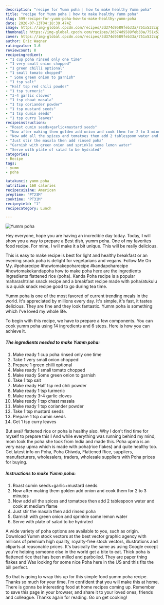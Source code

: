 ```yaml
---
description: "recipe for Yumm poha | how to make healthy Yumm poha"
title: "recipe for Yumm poha | how to make healthy Yumm poha"
slug: 599-recipe-for-yumm-poha-how-to-make-healthy-yumm-poha
date: 2020-07-13T04:18:30.474Z
image: https://img-global.cpcdn.com/recipes/3d374d9589feb33a/751x532cq70/yumm-poha-recipe-main-photo.jpg
thumbnail: https://img-global.cpcdn.com/recipes/3d374d9589feb33a/751x532cq70/yumm-poha-recipe-main-photo.jpg
cover: https://img-global.cpcdn.com/recipes/3d374d9589feb33a/751x532cq70/yumm-poha-recipe-main-photo.jpg
author: Eric Wagner
ratingvalue: 3.6
reviewcount: 8
recipeingredient:
- "1 cup poha rinsed only one time"
- "1 very small onion chopped"
- "1 green chilli optional"
- "1 small tomato chopped"
- " Some green onion to garnish"
- "1 tsp salt"
- "Half tsp red chili powder"
- "1 tsp turmeric"
- "3-4 garlic cloves"
- "1 tsp chaat masala"
- "1 tsp coriander powder"
- "1 tsp mustard seeds"
- "1 tsp cumin seeds"
- "1 tsp curry leaves"
recipeinstructions:
- "Roast cumin seeds+garlic+mustard seeds"
- "Now after making them golden add onion and cook them for 2 to 3 minutes"
- "Now add all the spices and tomatoes then add 2 tablespoon water and cook at medium flame"
- "Just stir the masala then add rinsed poha"
- "Garnish with green onion and sprinkle some lemon water"
- "Serve with plate of salad to be hydrated"
categories:
- Recipe
tags:
- yumm
- poha

katakunci: yumm poha 
nutrition: 160 calories
recipecuisine: American
preptime: "PT23M"
cooktime: "PT31M"
recipeyield: "1"
recipecategory: Lunch

---
```



![Yumm poha](https://img-global.cpcdn.com/recipes/3d374d9589feb33a/751x532cq70/yumm-poha-recipe-main-photo.jpg)

Hey everyone, hope you are having an incredible day today. Today, I will show you a way to prepare a Best dish, yumm poha. One of my favorites food recipe. For mine, I will make it a bit unique. This will be really delicious.

This is easy to make recipe is best for light and healthy breakfast or an evening snack.poha is delight for vegetarians and vegans. Follow Me On My. #poharecipe #howtomakepoharecipe #kandapoharecipe #howtomakekandapoha how to make poha here are the ingredients Ingredients flattened rice (poha). Kanda Poha recipe is a popular maharashtrian snack recipe and a breakfast recipe made with poha/atukulu is a quick snack recipe good to go during tea time.

Yumm poha is one of the most favored of current trending meals in the world. It's appreciated by millions every day. It's simple, it's fast, it tastes delicious. They are fine and they look fantastic. Yumm poha is something which I've loved my whole life.


To begin with this recipe, we have to prepare a few components. You can cook yumm poha using 14 ingredients and 6 steps. Here is how you can achieve it.

<!--inarticleads1-->

##### The ingredients needed to make Yumm poha:

1. Make ready 1 cup poha rinsed only one time
1. Take 1 very small onion chopped
1. Prepare 1 green chilli optional
1. Make ready 1 small tomato chopped
1. Make ready  Some green onion to garnish
1. Take 1 tsp salt
1. Make ready Half tsp red chili powder
1. Make ready 1 tsp turmeric
1. Make ready 3-4 garlic cloves
1. Make ready 1 tsp chaat masala
1. Make ready 1 tsp coriander powder
1. Take 1 tsp mustard seeds
1. Prepare 1 tsp cumin seeds
1. Get 1 tsp curry leaves


But aval/ flattened rice or poha is healthy also. Why I don&#39;t find time for myself to prepare this I And while everything was running behind my mind, mom took the poha she took from India and made this. Poha upma is an very easy upma which is made with poha(rice flakes) and quite healthy too. Get latest info on Poha, Poha Chiwda, Flattened Rice, suppliers, manufacturers, wholesalers, traders, wholesale suppliers with Poha prices for buying. 

<!--inarticleads2-->

##### Instructions to make Yumm poha:

1. Roast cumin seeds+garlic+mustard seeds
1. Now after making them golden add onion and cook them for 2 to 3 minutes
1. Now add all the spices and tomatoes then add 2 tablespoon water and cook at medium flame
1. Just stir the masala then add rinsed poha
1. Garnish with green onion and sprinkle some lemon water
1. Serve with plate of salad to be hydrated


A wide variety of poha options are available to you, such as origin. Download Yumm stock vectors at the best vector graphic agency with millions of premium high quality, royalty-free stock vectors, illustrations and cliparts at reasonable prices. It&#39;s basically the same as using Google except you&#39;re helping someone else in the world get a bite to eat. Thick poha is flattened rice that has been milled and parboiled. They are paper thing flakes and Was looking for some nice Poha here in the US and this fits the bill perfect. 

So that is going to wrap this up for this simple food yumm poha recipe. Thanks so much for your time. I'm confident that you will make this at home. There is gonna be interesting food at home recipes coming up. Remember to save this page in your browser, and share it to your loved ones, friends and colleague. Thanks again for reading. Go on get cooking!

